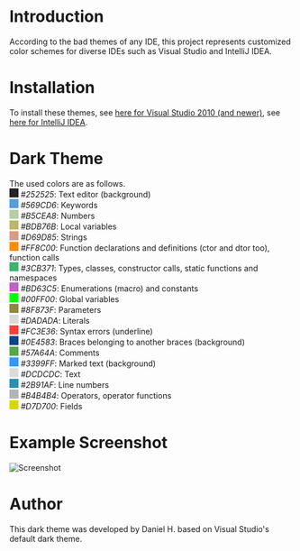 # Introduction
According to the bad themes of any IDE, this project represents customized color schemes for diverse IDEs such as Visual Studio and IntelliJ IDEA.

# Installation
To install these themes, see [here for Visual Studio 2010 (and newer)](https://blogs.msdn.microsoft.com/zainnab/2010/07/15/importing-or-changing-your-environment-settings/), see [here for IntelliJ IDEA](https://stackoverflow.com/questions/39187/how-do-i-install-a-color-theme-for-intellij-idea-7-0-x).

# Dark Theme
The used colors are as follows.  
![14](img/14.png) _#252525_: Text editor (background)  
![1](img/1.png) _#569CD6_: Keywords  
![2](img/2.png) _#B5CEA8_: Numbers  
![3](img/3.png) _#BDB76B_: Local variables  
![4](img/4.png) _#D69D85_: Strings  
![5](img/5.png) _#FF8C00_: Function declarations and definitions (ctor and dtor too), function calls  
![6](img/6.png) _#3CB371_: Types, classes, constructor calls, static functions and namespaces  
![7](img/7.png) _#BD63C5_: Enumerations (macro) and constants  
![8](img/8.png) _#00FF00_: Global variables  
![9](img/9.png) _#8F873F_: Parameters  
![10](img/10.png) _#DADADA_: Literals  
![11](img/11.png) _#FC3E36_: Syntax errors (underline)  
![12](img/12.png) _#0E4583_: Braces belonging to another braces (background)  
![13](img/13.png) _#57A64A_: Comments  
![15](img/15.png) _#3399FF_: Marked text (background)  
![16](img/16.png) _#DCDCDC_: Text  
![17](img/17.png) _#2B91AF_: Line numbers  
![18](img/18.png) _#B4B4B4_: Operators, operator functions  
![19](img/19.png) _#D7D700_: Fields  

# Example Screenshot
![Screenshot](https://image.prntscr.com/image/gXOA-RCTROaXTZkyIgpzDQ.png)

# Author

This dark theme was developed by Daniel H. based on Visual Studio's default dark theme.
